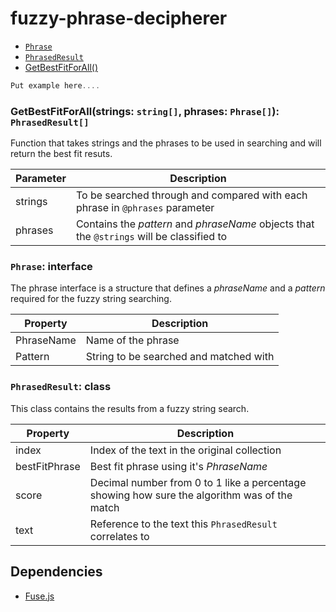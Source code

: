 # fuzzy-phrase-decipherer

- <a href="#phrase">`Phrase`</a>
- <a href="#phraseResult">`PhrasedResult`</a>
- <a href="#getBestFitForAll">GetBestFitForAll()</a>

```ts
Put example here....
```

### <a name="getBestFitForAll">GetBestFitForAll(strings: `string[]`, phrases: `Phrase[]`): `PhrasedResult[]`</a>

Function that takes strings and the phrases to be used in searching and will return the best fit resuts.

 | Parameter | Description |
| -------- | ----------- |
| strings | To be searched through and compared with each phrase in `@phrases` parameter | 
| phrases | Contains the *pattern* and *phraseName* objects that the `@strings` will be classified to |

### <a name="phrase">`Phrase`</a>: interface

The phrase interface is a structure that defines a *phraseName* and a *pattern* required for the fuzzy string searching.

| Property | Description |
| -------- | ----------- |
| PhraseName | Name of the phrase | 
| Pattern | String to be searched and matched with |

### <a name="phraseResult">`PhrasedResult`</a>: class

This class contains the results from a fuzzy string search.

| Property | Description |
| -------- | ----------- |
| index | Index of the text in the original collection |
| bestFitPhrase | Best fit phrase using it's *PhraseName* |
| score | Decimal number from 0 to 1 like a percentage showing how sure the algorithm was of the match |
| text | Reference to the text this `PhrasedResult` correlates to |

## Dependencies

- [Fuse.js](https://fusejs.io/)
